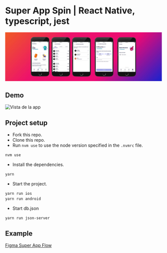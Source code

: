# Super App Spin | React Native, typescript, jest

![Vista de la app](https://github.com/michellepennat-df/super-app-spin/blob/develop/src/assets/demo.jpg)

## Demo

![Vista de la app]([https://github.com/michellepennat-df/super-app-spin/blob/develop/src/assets/demo.jpg](https://github.com/michellepennat-df/super-app-spin/blob/develop/src/assets/demo.mov))

## Project setup

- Fork this repo.
- Clone this repo.
- Run `nvm use` to use the node version specified in the `.nvmrc` file.

```bash
nvm use
```

- Install the dependencies.

```bash
yarn
```

- Start the project.

```bash
yarn run ios
yarn run android
```

- Start db.json

```bash
yarn run json-server
```

## Example

[Figma Super App Flow](https://www.figma.com/file/7vNlhvWCFxpILCCh93wp9P/Super-App--Flow?type=design&node-id=7622-210762&mode=design&t=KjbcAvlSwGql8QRu-0)
